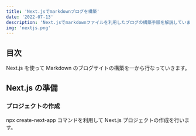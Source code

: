 ```yaml
---
title: 'Next.jsでmarkdownブログを構築'
date: '2022-07-13'
description: 'Next.jsでmarkdownファイルを利用したブログの構築手順を解説しています。'
img: 'nextjs.png'
---
```


## 目次

Next.js を使って Markdown のブログサイトの構築を一から行なっていきます。


## Next.js の準備

### プロジェクトの作成
npx create-next-app コマンドを利用して Next.js プロジェクトの作成を行います。